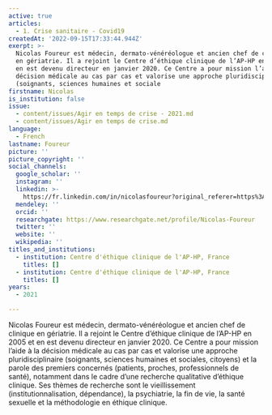 ```yaml
---
active: true
articles:
  - 1. Crise sanitaire - Covid19
createdAt: '2022-09-15T17:33:44.944Z'
exerpt: >-
  Nicolas Foureur est médecin, dermato-vénéréologue et ancien chef de clinique
  en gériatrie. Il a rejoint le Centre d’éthique clinique de l’AP-HP en 2005 et
  en est devenu directeur en janvier 2020. Ce Centre a pour mission l’aide à la
  décision médicale au cas par cas et valorise une approche pluridisciplinaire
  (soignants, sciences humaines et sociale
firstname: Nicolas
is_institution: false
issue:
  - content/issues/Agir en temps de crise - 2021.md
  - content/issues/Agir en temps de crise.md
language:
  - French
lastname: Foureur
picture: ''
picture_copyright: ''
social_channels:
  google_scholar: ''
  instagram: ''
  linkedin: >-
    https://fr.linkedin.com/in/nicolasfoureur?original_referer=https%3A%2F%2Fwww.google.com%2F
  mendeley: ''
  orcid: ''
  researchgate: https://www.researchgate.net/profile/Nicolas-Foureur
  twitter: ''
  website: ''
  wikipedia: ''
titles_and_institutions:
  - institution: Centre d'éthique clinique de l'AP-HP, France
    titles: []
  - institution: Centre d'éthique clinique de l'AP-HP, France
    titles: []
years:
  - 2021

---
```

Nicolas Foureur est médecin, dermato-vénéréologue et ancien chef de clinique en gériatrie. Il a rejoint le Centre d’éthique clinique de l’AP-HP en 2005 et en est devenu directeur en janvier 2020. Ce Centre a pour mission l’aide à la décision médicale au cas par cas et valorise une approche pluridisciplinaire (soignants, sciences humaines et sociales, citoyens) et la parole des premiers concernés (patients, proches, professionnels de santé), notamment dans le cadre d’une recherche qualitative d’éthique clinique. Ses thèmes de recherche sont le vieillissement (institutionnalisation, dépendance), la psychiatrie, la fin de vie, la santé sexuelle et la méthodologie en éthique clinique.